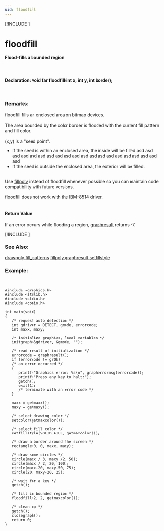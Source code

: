 ```yaml
---
uid: floodfill
---
```

[!INCLUDE [](graphics_header.md)]
 # floodfill
 
#### Flood-fills a bounded region

<br>

#### Declaration:  void far floodfill(int x, int y, int border);

<br>

### Remarks:
floodfill fills an enclosed area on bitmap devices.<br><br>
The area bounded by the color border is flooded with the current fill pattern and fill color.<br><br>
(x,y) is a "seed point".<br>
* If the seed is within an enclosed area, the inside will be filled.asd asd asd asd asd asd asd asd asd asd asd asd asd asd asd asd asd asd asd asd
* If the seed is outside the enclosed area, the exterior will be filled.<br><br>

Use [fillpoly](fillpoly.md) instead of floodfill whenever possible so you can maintain code compatibility with future versions.<br><br>
floodfill does not work with the IBM-8514 driver.<br><br>

#### Return Value:

If an error occurs while flooding a region, [graphresult](graphresult.md) returns -7.

[!INCLUDE [](portability.md)]

### See Also:
<div class="data"><a href="drawpoly.md">  drawpoly     </a> <a href="fill_patterns.md">  fill_patterns</a> <a href="fillpoly.md">  fillpoly     </a> <a href="graphresult.md">  graphresult </a>
<a href="setfillstyle.md">  setfillstyle </a>
<br></div>

### Example:

<br>

```
#include <graphics.h>
#include <stdlib.h>
#include <stdio.h>
#include <conio.h>

int main(void)
{
   /* request auto detection */
   int gdriver = DETECT, gmode, errorcode;
   int maxx, maxy;

   /* initialize graphics, local variables */
   initgraph(&gdriver, &gmode, "");

   /* read result of initialization */
   errorcode = graphresult();
   if (errorcode != grOk)
   /* an error occurred */
   {
      printf("Graphics error: %s\n", grapherrormsg(errorcode));
      printf("Press any key to halt:");
      getch();
      exit(1);
      /* terminate with an error code */
   }

   maxx = getmaxx();
   maxy = getmaxy();

   /* select drawing color */
   setcolor(getmaxcolor());

   /* select fill color */
   setfillstyle(SOLID_FILL, getmaxcolor());

   /* draw a border around the screen */
   rectangle(0, 0, maxx, maxy);

   /* draw some circles */
   circle(maxx / 3, maxy /2, 50);
   circle(maxx / 2, 20, 100);
   circle(maxx-20, maxy-50, 75);
   circle(20, maxy-20, 25);

   /* wait for a key */
   getch();

   /* fill in bounded region */
   floodfill(2, 2, getmaxcolor());

   /* clean up */
   getch();
   closegraph();
   return 0;
}
```

<br>